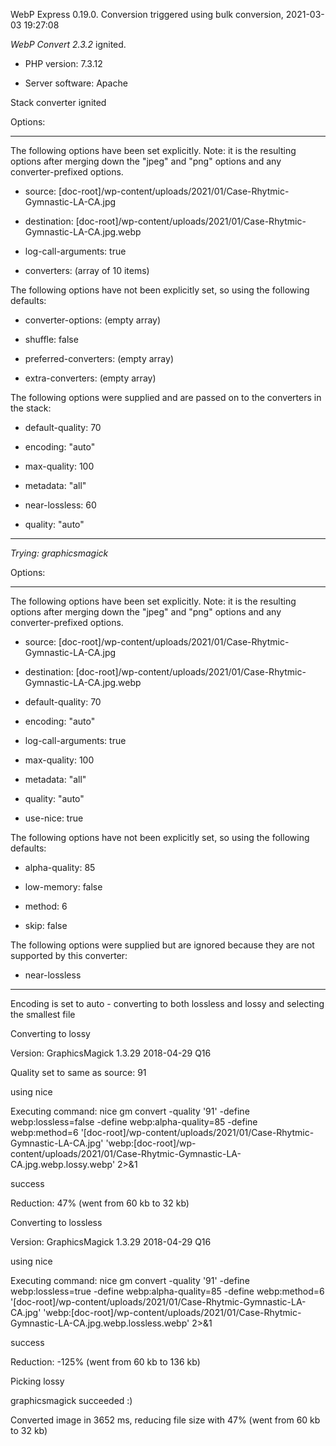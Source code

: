 WebP Express 0.19.0. Conversion triggered using bulk conversion, 2021-03-03 19:27:08

*WebP Convert 2.3.2*  ignited.
- PHP version: 7.3.12
- Server software: Apache

Stack converter ignited

Options:
------------
The following options have been set explicitly. Note: it is the resulting options after merging down the "jpeg" and "png" options and any converter-prefixed options.
- source: [doc-root]/wp-content/uploads/2021/01/Case-Rhytmic-Gymnastic-LA-CA.jpg
- destination: [doc-root]/wp-content/uploads/2021/01/Case-Rhytmic-Gymnastic-LA-CA.jpg.webp
- log-call-arguments: true
- converters: (array of 10 items)

The following options have not been explicitly set, so using the following defaults:
- converter-options: (empty array)
- shuffle: false
- preferred-converters: (empty array)
- extra-converters: (empty array)

The following options were supplied and are passed on to the converters in the stack:
- default-quality: 70
- encoding: "auto"
- max-quality: 100
- metadata: "all"
- near-lossless: 60
- quality: "auto"
------------


*Trying: graphicsmagick* 

Options:
------------
The following options have been set explicitly. Note: it is the resulting options after merging down the "jpeg" and "png" options and any converter-prefixed options.
- source: [doc-root]/wp-content/uploads/2021/01/Case-Rhytmic-Gymnastic-LA-CA.jpg
- destination: [doc-root]/wp-content/uploads/2021/01/Case-Rhytmic-Gymnastic-LA-CA.jpg.webp
- default-quality: 70
- encoding: "auto"
- log-call-arguments: true
- max-quality: 100
- metadata: "all"
- quality: "auto"
- use-nice: true

The following options have not been explicitly set, so using the following defaults:
- alpha-quality: 85
- low-memory: false
- method: 6
- skip: false

The following options were supplied but are ignored because they are not supported by this converter:
- near-lossless
------------

Encoding is set to auto - converting to both lossless and lossy and selecting the smallest file

Converting to lossy
Version: GraphicsMagick 1.3.29 2018-04-29 Q16 
Quality set to same as source: 91
using nice
Executing command: nice gm convert -quality '91' -define webp:lossless=false -define webp:alpha-quality=85 -define webp:method=6 '[doc-root]/wp-content/uploads/2021/01/Case-Rhytmic-Gymnastic-LA-CA.jpg' 'webp:[doc-root]/wp-content/uploads/2021/01/Case-Rhytmic-Gymnastic-LA-CA.jpg.webp.lossy.webp' 2>&1
success
Reduction: 47% (went from 60 kb to 32 kb)

Converting to lossless
Version: GraphicsMagick 1.3.29 2018-04-29 Q16 
using nice
Executing command: nice gm convert -quality '91' -define webp:lossless=true -define webp:alpha-quality=85 -define webp:method=6 '[doc-root]/wp-content/uploads/2021/01/Case-Rhytmic-Gymnastic-LA-CA.jpg' 'webp:[doc-root]/wp-content/uploads/2021/01/Case-Rhytmic-Gymnastic-LA-CA.jpg.webp.lossless.webp' 2>&1
success
Reduction: -125% (went from 60 kb to 136 kb)

Picking lossy
graphicsmagick succeeded :)

Converted image in 3652 ms, reducing file size with 47% (went from 60 kb to 32 kb)
